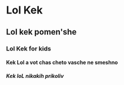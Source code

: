 # Lol Kek
## Lol kek pomen'she
### Lol Kek for kids
#### Kek Lol a vot chas cheto vasche ne smeshno
##### Kek loL nikakih prikoliv
